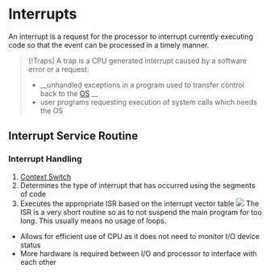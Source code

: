 # Interrupts
An interrupt is a request for the processor to interrupt currently executing code so that the event can be processed in a timely manner. 

> [!Traps]
A trap is a CPU generated interrupt caused by a software error or a request:
> - __unhandled exceptions in a program used to transfer control back to the [OS](2005%20Operating%20Systems.md) __ 
> - user programs requesting execution of system calls which needs the OS
## Interrupt Service Routine
### Interrupt Handling
1. [Context Switch](Notes/Context%20Switch.md) 
2. Determines the type of interrupt that has occurred using the segments of code
3. Executes the appropriate ISR based on the interrupt vector table
![](https://i.imgur.com/Dd7mo5y.png)
The ISR is a very short routine so as to not suspend the main program for too long. This usually means no usage of loops.
- Allows for efficient use of CPU as it does not need to monitor I/O device status
- More hardware is required between I/O and processor to interface with each other